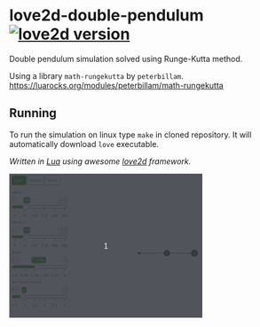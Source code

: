 # love2d-double-pendulum [![love2d version](https://img.shields.io/badge/L%C3%96VE-11.3-%23e74999.svg)](https://love2d.org)

Double pendulum simulation solved using Runge-Kutta method.

Using a library `math-rungekutta` by `peterbillam`.
https://luarocks.org/modules/peterbillam/math-rungekutta

## Running
To run the simulation on linux type `make` in cloned repository. It will automatically download `love` executable.

*Written in [Lua](https://www.lua.org/) using awesome [love2d](https://love2d.org/) framework.*

![Pendulum in action](animation.gif)
